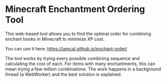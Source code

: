 # Minecraft Enchantment Ordering Tool

This web-based tool allows you to find the optimal order for combining enchant books in Minecraft to minimize XP cost.

You can use it here: https://iamcal.github.io/enchant-order/

The tool works by trying every possible combining sequence and calculating the cost of each. For items with many enchantments, this can mean trying a few million combinations. The work happens in a background thread (a WebWorker) and the best solution is explained.
